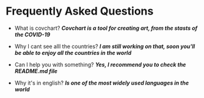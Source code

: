 # Frequently Asked Questions
- What is covchart?
***Covchart is a tool for creating art, from the stasts of the COVID-19***

- Why I cant see alll the countries?
***I am still working on that, soon you'll be able to enjoy all the countries in the world***

- Can I help you with something?
***Yes, I recommend you to check the README.md file***

- Why it's in english?
***Is one of the most widely used languages in the world***
